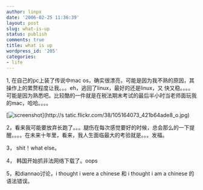 ```yaml
---
author: linpx
date: '2006-02-25 11:36:39'
layout: post
slug: what-is-up
status: publish
comments: true
title: what is up
wordpress_id: '205'
categories:
- life
---
```


1, 在自己的pc上装了传说中mac os，确实很漂亮，可能是因为我不熟的原因，其操作上的累赘程度让我。。。eh，逃回了linux，最好的还是linux，又
快又稳。。。。可能是因为熟悉吧。比较酷的一件就是在税法期末考试的最后半小时当老师面玩我的mac，哈哈。。。。

  
  
[![screenshot](http://static.flickr.com/38/105164073_421b64ade8.jpg)](http://s
tatic.flickr.com/38/105164073_421b64ade8_o.jpg)

  
  
2，看来我可能要放弃长跑了。。。腿伤在每次感觉要好的时候，总会那么的一下提醒。。。。在未来十年里，看来，我人生面临最大的考验就是。。。发福。

3， shit！what else。

4， 韩国开始抓非法网络下载了。oops

5，和diannao讨论，i thought i were a chinese 和 i thought i am a chinese 的语法错误。

